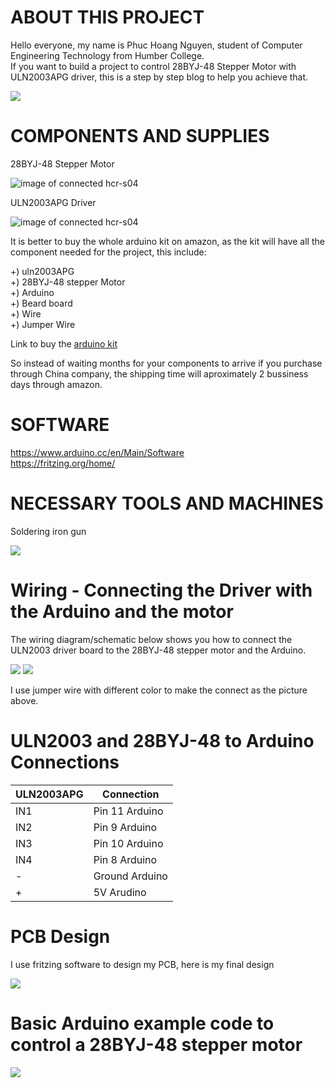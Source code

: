 
# ABOUT THIS PROJECT


Hello everyone, my name is Phuc Hoang Nguyen, student of Computer Engineering Technology from Humber College.<br>
If you want to build a project to control 28BYJ-48 Stepper Motor with ULN2003APG driver, this is a step by step blog to help you achieve that.

<img src ="Documentation/Project picture/demo.jpg"><br>



# COMPONENTS AND SUPPLIES

28BYJ-48 Stepper Motor<br>

<img src ="Documentation/Stepper_Motor_obl_600__73570.1448057593.1280.1280.png" alt="image of connected hcr-s04"><br>

ULN2003APG Driver<br>

<img src ="Documentation/Driver board ULN2003 -550x550.jpg" alt="image of connected hcr-s04"><br>

It is better to buy the whole arduino kit on amazon, as the kit will have all the component needed for the project, this include:<br>

+) uln2003APG<br>
+) 28BYJ-48 stepper Motor<br>
+) Arduino <br>
+) Beard board<br>
+) Wire<br>
+) Jumper Wire<br>

Link to buy the [arduino kit](https://www.amazon.ca/Elegoo-Project-Starter-Tutorial-Arduino/dp/B01D8KOZF4/ref=sr_1_1_sspa?crid=2DVN7H6ZQLWPG&keywords=arduino+kit&qid=1574921884&sprefix=arduino+k%2Caps%2C145&sr=8-1-spons&psc=1&spLa=ZW5jcnlwdGVkUXVhbGlmaWVyPUExTUVOUEhHNEhDTUZQJmVuY3J5cHRlZElkPUEwOTc2NjcxQVRIUzQyVFBNQUg3JmVuY3J5cHRlZEFkSWQ9QTA3NjA2NDQxMFhPMlJCUkVSSlRJJndpZGdldE5hbWU9c3BfYXRmJmFjdGlvbj1jbGlja1JlZGlyZWN0JmRvTm90TG9nQ2xpY2s9dHJ1ZQ==)

So instead of waiting months for your components to arrive if you purchase through China company, the shipping time will aproximately 2 bussiness days through amazon. 

# SOFTWARE

https://www.arduino.cc/en/Main/Software <br>
https://fritzing.org/home/

# NECESSARY TOOLS AND MACHINES

Soldering iron gun<br>

<img src ="Documentation/Project picture/solder.jpg" >


# Wiring - Connecting the Driver with the Arduino and the motor 

The wiring diagram/schematic below shows you how to connect the ULN2003 driver board to the 28BYJ-48 stepper motor and the Arduino.

<img src ="Documentation/Project picture/Phuc_bb1.jpg" >

<img src ="Documentation/Project picture/beard board.jpg">

I use jumper wire with different color to make the connect as the picture above.

# ULN2003 and 28BYJ-48 to Arduino Connections

| ULN2003APG    | Connection     |
| ------------- | -------------  |
| IN1           | Pin 11 Arduino |
| IN2           | Pin  9 Arduino |
| IN3           | Pin 10 Arduino |
| IN4           | Pin  8 Arduino |
| -             | Ground Arduino |
| +             | 5V Arudino     |

# PCB Design
 
 I use fritzing software to design my PCB, here is my final design
 
 <img src ="Documentation/Project picture/Phuc_pcb.png">
 
 # Basic Arduino example code to control a 28BYJ-48 stepper motor
 <img src ="Documentation/Project picture/code.PNG">
 





 

